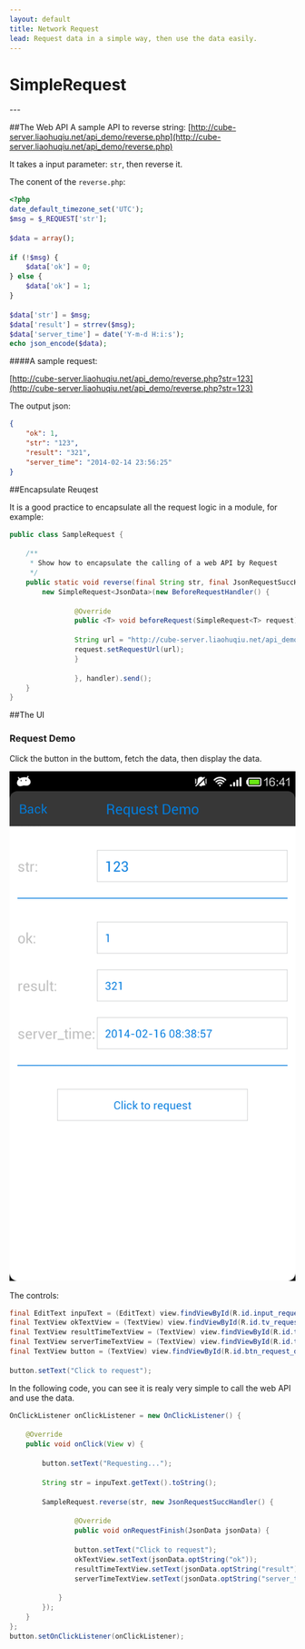 ```yaml
---
layout: default
title: Network Request
lead: Request data in a simple way, then use the data easily.
---
```


<h1 id='simple-request'>SimpleRequest</h1>
---

##The Web API
A sample API to reverse string:
[http://cube-server.liaohuqiu.net/api_demo/reverse.php](http://cube-server.liaohuqiu.net/api_demo/reverse.php)

It takes a input parameter: `str`, then reverse it.

The conent of the `reverse.php`:

```php
<?php
date_default_timezone_set('UTC');
$msg = $_REQUEST['str'];

$data = array();

if (!$msg) {
    $data['ok'] = 0;
} else {
    $data['ok'] = 1;
}

$data['str'] = $msg;
$data['result'] = strrev($msg);
$data['server_time'] = date('Y-m-d H:i:s');
echo json_encode($data);
```

####A sample request:

[http://cube-server.liaohuqiu.net/api_demo/reverse.php?str=123](http://cube-server.liaohuqiu.net/api_demo/reverse.php?str=123)

The output json:

```json
{
    "ok": 1,
    "str": "123",
    "result": "321",
    "server_time": "2014-02-14 23:56:25"
}
```

##Encapsulate Reuqest

It is a good practice to encapsulate all the request logic in a module, for example:

```java
public class SampleRequest {

    /**
     * Show how to encapsulate the calling of a web API by Request
     */
    public static void reverse(final String str, final JsonRequestSuccHandler handler) {
        new SimpleRequest<JsonData>(new BeforeRequestHandler() {

                @Override
                public <T> void beforeRequest(SimpleRequest<T> request) {

                String url = "http://cube-server.liaohuqiu.net/api_demo/reverse.php?str=" + str;
                request.setRequestUrl(url);
                }

                }, handler).send();
    }
}
```

##The UI

<div class='row'>
    <div class="col-sm-10">
        <h3>Request Demo</h3>
        <p class='lead'>Click the button in the buttom, fetch the data, then display the data.</p>
    </div>
</div>
<div class='row'>
    <div class="col-sm-4">
        <div class="thumbnail">
            <img src="/assets/img/sample-snapshot/request-demo.png" alt="">
        </div>
    </div>
</div>


The controls:

```java
final EditText inpuText = (EditText) view.findViewById(R.id.input_request_demo_str);
final TextView okTextView = (TextView) view.findViewById(R.id.tv_request_demo_ok);
final TextView resultTimeTextView = (TextView) view.findViewById(R.id.tv_request_demo_result);
final TextView serverTimeTextView = (TextView) view.findViewById(R.id.tv_request_demo_server_time);
final TextView button = (TextView) view.findViewById(R.id.btn_request_demo_time);

button.setText("Click to request");
```

In the following code, you can see it is realy very simple to call the web API and use the data.

```java
OnClickListener onClickListener = new OnClickListener() {

    @Override
    public void onClick(View v) {

        button.setText("Requesting...");

        String str = inpuText.getText().toString();

        SampleRequest.reverse(str, new JsonRequestSuccHandler() {

                @Override
                public void onRequestFinish(JsonData jsonData) {

                button.setText("Click to request");
                okTextView.setText(jsonData.optString("ok"));
                resultTimeTextView.setText(jsonData.optString("result"));
                serverTimeTextView.setText(jsonData.optString("server_time"));

            }
        });
    }
};
button.setOnClickListener(onClickListener);
```
